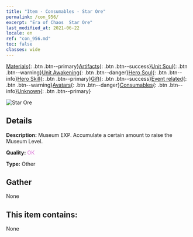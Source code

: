 ```yaml
---
title: "Item - Consumables - Star Ore"
permalink: /con_956/
excerpt: "Era of Chaos  Star Ore"
last_modified_at: 2021-06-22
locale: en
ref: "con_956.md"
toc: false
classes: wide
---
```

 [Materials](/Items/){: .btn .btn--primary}[Artifacts](/Items/Artifacts/){: .btn .btn--success}[Unit Soul](/Items/UnitSoul/){: .btn .btn--warning}[Unit Awakening](/Items/UnitAwakening/){: .btn .btn--danger}[Hero Soul](/Items/HeroSoul/){: .btn .btn--info}[Hero Skill](/Items/HeroSkill/){: .btn .btn--primary}[Gift](/Items/Gift/){: .btn .btn--success}[Event related](/Items/Events/){: .btn .btn--warning}[Avatars](/Items/Avatars/){: .btn .btn--danger}[Consumables](/Items/Consumables/){: .btn .btn--info}[Unknown](/Items/Unknown/){: .btn .btn--primary}

 ![Star Ore](/images/t/i_40051.png)

## Details
 **Description:** Museum EXP. Accumulate a certain amount to raise the Museum Level.

 **Quality:** <span style="color: #DA70D6">OK</span>

 **Type:** Other

## Gather

  None

## This item contains:

  None

